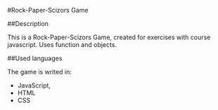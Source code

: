 #Rock-Paper-Scizors Game

##Description

This is a Rock-Paper-Scizors Game, created for exercises with course javascript. Uses function and objects.


##Used languages

The game is writed in:
- JavaScript, 
- HTML
- CSS
